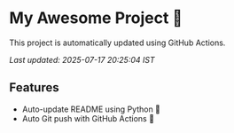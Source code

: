 # My Awesome Project 🚀

This project is automatically updated using GitHub Actions.

_Last updated: 2025-07-17 20:25:04 IST_

## Features
- Auto-update README using Python 🐍
- Auto Git push with GitHub Actions 🤖
